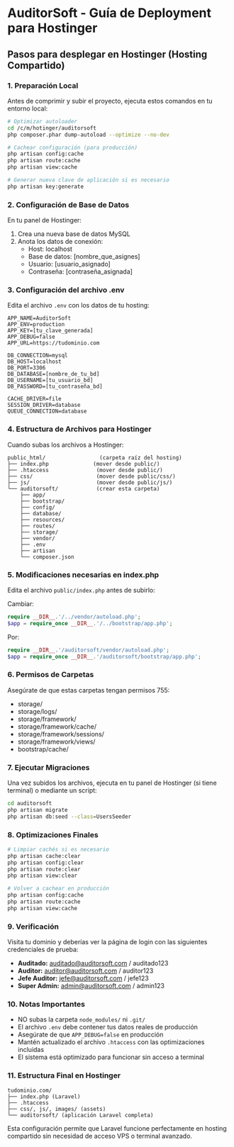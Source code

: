 # AuditorSoft - Guía de Deployment para Hostinger

## Pasos para desplegar en Hostinger (Hosting Compartido)

### 1. Preparación Local

Antes de comprimir y subir el proyecto, ejecuta estos comandos en tu entorno local:

```bash
# Optimizar autoloader
cd /c/m/hotinger/auditorsoft
php composer.phar dump-autoload --optimize --no-dev

# Cachear configuración (para producción)
php artisan config:cache
php artisan route:cache
php artisan view:cache

# Generar nueva clave de aplicación si es necesario
php artisan key:generate
```

### 2. Configuración de Base de Datos

En tu panel de Hostinger:
1. Crea una nueva base de datos MySQL
2. Anota los datos de conexión:
   - Host: localhost
   - Base de datos: [nombre_que_asignes]
   - Usuario: [usuario_asignado]
   - Contraseña: [contraseña_asignada]

### 3. Configuración del archivo .env

Edita el archivo `.env` con los datos de tu hosting:

```
APP_NAME=AuditorSoft
APP_ENV=production
APP_KEY=[tu_clave_generada]
APP_DEBUG=false
APP_URL=https://tudominio.com

DB_CONNECTION=mysql
DB_HOST=localhost
DB_PORT=3306
DB_DATABASE=[nombre_de_tu_bd]
DB_USERNAME=[tu_usuario_bd]
DB_PASSWORD=[tu_contraseña_bd]

CACHE_DRIVER=file
SESSION_DRIVER=database
QUEUE_CONNECTION=database
```

### 4. Estructura de Archivos para Hostinger

Cuando subas los archivos a Hostinger:

```
public_html/                 (carpeta raíz del hosting)
├── index.php              (mover desde public/)
├── .htaccess               (mover desde public/)
├── css/                    (mover desde public/css/)
├── js/                     (mover desde public/js/)
└── auditorsoft/            (crear esta carpeta)
    ├── app/
    ├── bootstrap/
    ├── config/
    ├── database/
    ├── resources/
    ├── routes/
    ├── storage/
    ├── vendor/
    ├── .env
    ├── artisan
    └── composer.json
```

### 5. Modificaciones necesarias en index.php

Edita el archivo `public/index.php` antes de subirlo:

Cambiar:
```php
require __DIR__.'/../vendor/autoload.php';
$app = require_once __DIR__.'/../bootstrap/app.php';
```

Por:
```php
require __DIR__.'/auditorsoft/vendor/autoload.php';
$app = require_once __DIR__.'/auditorsoft/bootstrap/app.php';
```

### 6. Permisos de Carpetas

Asegúrate de que estas carpetas tengan permisos 755:
- storage/
- storage/logs/
- storage/framework/
- storage/framework/cache/
- storage/framework/sessions/
- storage/framework/views/
- bootstrap/cache/

### 7. Ejecutar Migraciones

Una vez subidos los archivos, ejecuta en tu panel de Hostinger (si tiene terminal) o mediante un script:

```bash
cd auditorsoft
php artisan migrate
php artisan db:seed --class=UsersSeeder
```

### 8. Optimizaciones Finales

```bash
# Limpiar cachés si es necesario
php artisan cache:clear
php artisan config:clear
php artisan route:clear
php artisan view:clear

# Volver a cachear en producción
php artisan config:cache
php artisan route:cache
php artisan view:cache
```

### 9. Verificación

Visita tu dominio y deberías ver la página de login con las siguientes credenciales de prueba:

- **Auditado:** auditado@auditorsoft.com / auditado123
- **Auditor:** auditor@auditorsoft.com / auditor123  
- **Jefe Auditor:** jefe@auditorsoft.com / jefe123
- **Super Admin:** admin@auditorsoft.com / admin123

### 10. Notas Importantes

- NO subas la carpeta `node_modules/` ni `.git/`
- El archivo `.env` debe contener tus datos reales de producción
- Asegúrate de que `APP_DEBUG=false` en producción
- Mantén actualizado el archivo `.htaccess` con las optimizaciones incluidas
- El sistema está optimizado para funcionar sin acceso a terminal

### 11. Estructura Final en Hostinger

```
tudominio.com/
├── index.php (Laravel)
├── .htaccess
├── css/, js/, images/ (assets)
└── auditorsoft/ (aplicación Laravel completa)
```

Esta configuración permite que Laravel funcione perfectamente en hosting compartido sin necesidad de acceso VPS o terminal avanzado.
